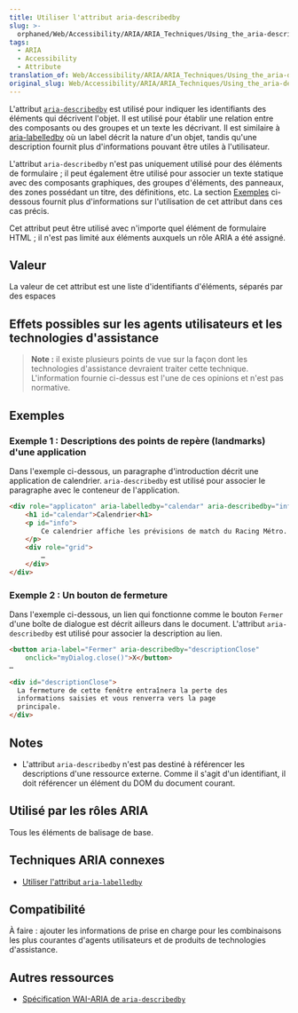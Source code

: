 ```yaml
---
title: Utiliser l'attribut aria-describedby
slug: >-
  orphaned/Web/Accessibility/ARIA/ARIA_Techniques/Using_the_aria-describedby_attribute
tags:
  - ARIA
  - Accessibility
  - Attribute
translation_of: Web/Accessibility/ARIA/ARIA_Techniques/Using_the_aria-describedby_attribute
original_slug: Web/Accessibility/ARIA/ARIA_Techniques/Using_the_aria-describedby_attribute
---
```


L'attribut [`aria-describedby`](https://www.w3.org/TR/wai-aria/#aria-describedby) est utilisé pour indiquer les identifiants des éléments qui décrivent l'objet. Il est utilisé pour établir une relation entre des composants ou des groupes et un texte les décrivant. Il est similaire à [aria-labelledby](/fr/docs/Web/Accessibility/ARIA/ARIA_Techniques/Using_the_aria-labelledby_attribute) où un label décrit la nature d'un objet, tandis qu'une description fournit plus d'informations pouvant être utiles à l'utilisateur.

L'attribut `aria-describedby` n'est pas uniquement utilisé pour des éléments de formulaire ; il peut également être utilisé pour associer un texte statique avec des composants graphiques, des groupes d'éléments, des panneaux, des zones possédant un titre, des définitions, etc. La section [Exemples](#examples) ci-dessous fournit plus d'informations sur l'utilisation de cet attribut dans ces cas précis.

Cet attribut peut être utilisé avec n'importe quel élément de formulaire HTML ; il n'est pas limité aux éléments auxquels un rôle ARIA a été assigné.

## Valeur

La valeur de cet attribut est une liste d'identifiants d'éléments, séparés par des espaces

## Effets possibles sur les agents utilisateurs et les technologies d'assistance

> **Note :** il existe plusieurs points de vue sur la façon dont les technologies d'assistance devraient traiter cette technique. L'information fournie ci-dessus est l'une de ces opinions et n'est pas normative.

## Exemples

### Exemple 1 : Descriptions des points de repère (landmarks) d'une application

Dans l'exemple ci-dessous, un paragraphe d'introduction décrit une application de calendrier. `aria-describedby` est utilisé pour associer le paragraphe avec le conteneur de l'application.

```html
<div role="applicaton" aria-labelledby="calendar" aria-describedby="info">
    <h1 id="calendar">Calendrier<h1>
    <p id="info">
        Ce calendrier affiche les prévisions de match du Racing Métro.
    </p>
    <div role="grid">
        …
    </div>
</div>
```

### Exemple 2 : Un bouton de fermeture

Dans l'exemple ci-dessous, un lien qui fonctionne comme le bouton `Fermer` d'une boîte de dialogue est décrit ailleurs dans le document. L'attribut `aria-describedby` est utilisé pour associer la description au lien.

```html
<button aria-label="Fermer" aria-describedby="descriptionClose"
    onclick="myDialog.close()">X</button>
…

<div id="descriptionClose">
  La fermeture de cette fenêtre entraînera la perte des
  informations saisies et vous renverra vers la page
  principale.
</div>
```

## Notes

- L'attribut `aria-describedby` n'est pas destiné à référencer les descriptions d'une ressource externe. Comme il s'agit d'un identifiant, il doit référencer un élément du DOM du document courant.

## Utilisé par les rôles ARIA

Tous les éléments de balisage de base.

## Techniques ARIA connexes

- [Utiliser l'attribut `aria-labelledby`](/fr/docs/Web/Accessibility/ARIA/ARIA_Techniques/Using_the_aria-labelledby_attribute)

## Compatibilité

À faire : ajouter les informations de prise en charge pour les combinaisons les plus courantes d'agents utilisateurs et de produits de technologies d'assistance.

## Autres ressources

- [Spécification WAI-ARIA de `aria-describedby`](https://www.w3.org/TR/wai-aria/states_and_properties#aria-describedby)
